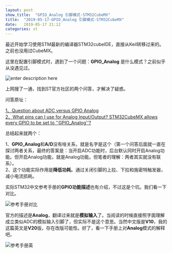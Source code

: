 ```yaml
---
layout: post
show_title:  "GPIO_Analog 引脚模式-STM32CubeMX"
title:  "2019-05-17-GPIO_Analog 引脚模式-STM32CubeMX"
date:   2019-05-17 21:12
categories: st
---
```


最近开始学习使用STM最新的编译器STM32cubeIDE，直接从Keil转移过来的。之前也没用过CubeMX。

这里在配置引脚模式时，遇到了一个问题：**GPIO_Analog** 是什么模式？之前似乎从没遇见过。

<!--more-->

![enter description here](https://raw.githubusercontent.com/LonlyPan/LonlyPan.github.io/master/images/Posts/2019-05-17-GPIO_Analog_引脚模式-STM32CubeMX/引脚选择.png)

上网搜了一通，找到ST官方社区的两个问答，才解决了疑惑。

问答原址：  

[1、Question about ADC versus GPIO Analog](https://community.st.com/s/question/0D50X00009XkfqtSAB/question-about-adc-versus-gpio-analog)  
[2、What pins can I use for Analog Input/Output? STM32CubeMX allows every GPIO to be set to ''GPIO_Analog''?](https://community.st.com/s/question/0D50X00009XkWkeSAF/what-pins-can-i-use-for-analog-inputoutput-stm32cubemx-allows-every-gpio-to-be-set-to-gpioanalog)  

总结起来就两个：

1、**GPIO_Analog**和**A/D**没有啥关系，就是名字是这个（第一个问答后面就一直在探讨两者关系，最终的答案是：当开启ADC功能时，后台默认同时开启Analog功能。但开启Analog功能，就是Analog功能。但笔者的理解：两者其实就没有联系）。  
2、这个功能实际作用是**降低功耗**。通过关闭引脚的上拉、下拉和施密特触发器，减小电流损耗。

实际STM32中文参考手册的**GPIO功能描述**也有介绍，不过这是个坑。我们看一下对比。

![参考手册对比](https://raw.githubusercontent.com/LonlyPan/LonlyPan.github.io/master/images/Posts/2019-05-17-GPIO_Analog_引脚模式-STM32CubeMX/20190517参考手册对比.png)

官方的描述是**Analog**，翻译过来就是**模拟输入**了。当阅读的时候直接照字面理解成立类似ADC的模拟输入引脚了，但实际不是这个意思。当然中文版是**V10**，我的这篇英文是**V20**版，存在改版可能性。好了，看一下手册上对**Analog**模式的解释吧。

![参考手册英](https://raw.githubusercontent.com/LonlyPan/LonlyPan.github.io/master/images/Posts/2019-05-17-GPIO_Analog_引脚模式-STM32CubeMX/20190517参考手册英.png)
